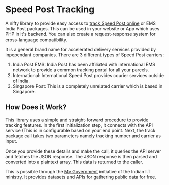 # Speed Post Tracking

A nifty library to provide easy access to [track Speed Post online](http://www.dtdctrack.in/speed-post-tracking-india-post-track/) or EMS India Post packages. This can be used in your website or App which uses PHP in it's backend. You can also create a request-response system for cross-language compatibility.

It is a general brand name for accelerated delivery services provided by inpependant companies. There are 3 different types of Speed Post carriers:

1. India Post EMS: India Post has been affiliated with international EMS network to provide a common tracking portal for all your parcels.
2. International: International Speed Post provides courier services outside of India. 
3. Singapore Post: This is a completely unrelated carrier which is based in Singapore.

## How Does it Work?

This library uses a simple and straight-forward procedure to provide tracking features. In the first initialization step, it connects with the API service (This is in configurable based on your end point. Next, the track package call takes two parameters namely tracking number and carrier as input.

Once you provide these details and make the call, it queries the API server and fetches the JSON response. The JSON response is then parsed and converted into a plaintext array. This data is returned to the caller.


This is possible through the [My Government](https://mygov.in/) initiative of the Indian I.T ministry. It provides datasets and APIs for gathering public data for free.
